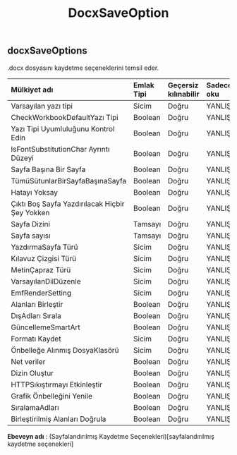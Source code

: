 ﻿---
title: DocxSaveOption
second_title: Aspose.Cells Cloud Documen
type: docs
url: /tr/specification/model/docxsaveoptions/
description: "Aspose.Cells Bulut modeli spesifikasyonu: DocxSaveOptions. Açma, oluşturma, düzenleme, bölme, birleştirme, karşılaştırma ve dönüştürme gibi özelliklerle Excel ve diğer elektronik tablo belgelerini zahmetsizce yönetin"
weight: 50
---
## **docxSaveOptions**

 .docx dosyasını kaydetme seçeneklerini temsil eder.

| Mülkiyet adı| Emlak Tipi| Geçersiz kılınabilir| Sadece oku| Varsayılan değer| Tanım|
|:- |:- |:- |:- |:- |:- |
| Varsayılan yazı tipi| Sicim| Doğru| YANLIŞ|||
| CheckWorkbookDefaultYazı Tipi| Boolean| Doğru| YANLIŞ|||
| Yazı Tipi Uyumluluğunu Kontrol Edin| Boolean| Doğru| YANLIŞ|||
| IsFontSubstitutionChar Ayrıntı Düzeyi| Boolean| Doğru| YANLIŞ|||
| Sayfa Başına Bir Sayfa| Boolean| Doğru| YANLIŞ|||
| TümüSütunlarBirSayfaBaşınaSayfa| Boolean| Doğru| YANLIŞ|||
| Hatayı Yoksay| Boolean| Doğru| YANLIŞ|||
| Çıktı Boş Sayfa Yazdırılacak Hiçbir Şey Yokken| Boolean| Doğru| YANLIŞ|||
| Sayfa Dizini| Tamsayı| Doğru| YANLIŞ|||
| Sayfa sayısı| Tamsayı| Doğru| YANLIŞ|||
| YazdırmaSayfa Türü| Sicim| Doğru| YANLIŞ|||
| Kılavuz Çizgisi Türü| Sicim| Doğru| YANLIŞ|||
| MetinÇapraz Türü| Sicim| Doğru| YANLIŞ|||
| VarsayılanDilDüzenle| Sicim| Doğru| YANLIŞ|||
| EmfRenderSetting| Sicim| Doğru| YANLIŞ|||
| Alanları Birleştir| Boolean| Doğru| YANLIŞ|||
|DışAdları Sırala| Boolean| Doğru| YANLIŞ|||
| GüncellemeSmartArt| Boolean| Doğru| YANLIŞ|||
| Formatı Kaydet| Sicim| Doğru| YANLIŞ|||
| Önbelleğe Alınmış DosyaKlasörü| Sicim| Doğru| YANLIŞ|||
| Net veriler| Boolean| Doğru| YANLIŞ|||
| Dizin Oluştur| Boolean| Doğru| YANLIŞ|||
| HTTPSıkıştırmayı Etkinleştir| Boolean| Doğru| YANLIŞ|||
| Grafik Önbelleğini Yenile| Boolean| Doğru| YANLIŞ|||
|SıralamaAdları| Boolean| Doğru| YANLIŞ|||
| Birleştirilmiş Alanları Doğrula| Boolean| Doğru| YANLIŞ|||

**Ebeveyn adı** : (Sayfalandırılmış Kaydetme Seçenekleri)[sayfalandırılmış kaydetme seçenekleri]